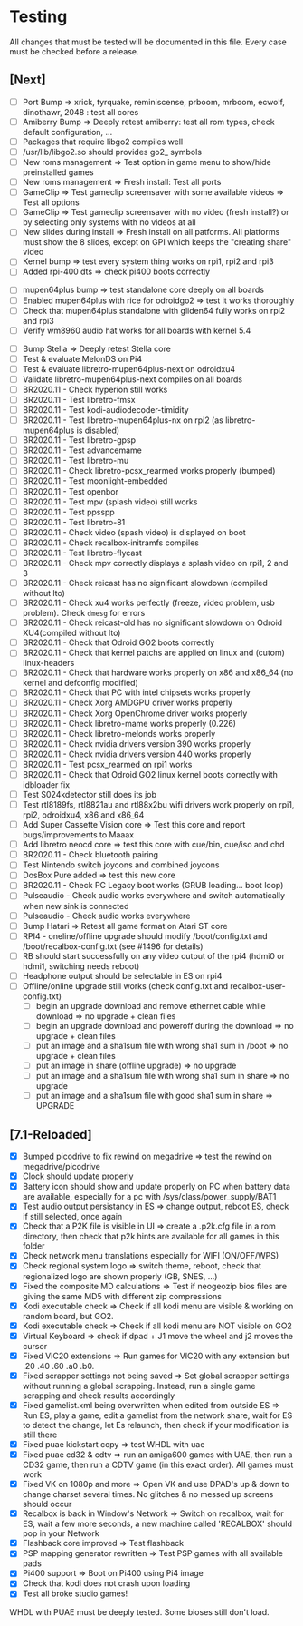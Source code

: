 # Testing
All changes that must be tested will be documented in this file.
Every case must be checked before a release.

## [Next]
- [ ] Port Bump => xrick, tyrquake, reminiscense, prboom, mrboom, ecwolf, dinothawr, 2048 : test all cores
- [ ] Amiberry Bump => Deeply retest amiberry: test all rom types, check default configuration, ...
- [ ] Packages that require libgo2 compiles well
- [ ] /usr/lib/libgo2.so should provides go2_ symbols
- [ ] New roms management => Test option in game menu to show/hide preinstalled games
- [ ] New roms management => Fresh install: Test all ports
- [ ] GameClip => Test gameclip screensaver with some available videos => Test all options
- [ ] GameClip => Test gameclip screensaver with no video (fresh install?) or by selecting only systems with no videos at all
- [ ] New slides during install => Fresh install on all patforms. All platforms must show the 8 slides, except on GPI which keeps the "creating share" video
- [ ] Kernel bump => test every system thing works on rpi1, rpi2 and rpi3
- [ ] Added rpi-400 dts => check pi400 boots correctly
+ [ ] mupen64plus bump => test standalone core deeply on all boards
+ [ ] Enabled mupen64plus with rice for odroidgo2 => test it works thoroughly
+ [ ] Check that mupen64plus standalone with gliden64 fully works on rpi2 and rpi3
+ [ ] Verify wm8960 audio hat works for all boards with kernel 5.4
- [ ] Bump Stella => Deeply retest Stella core
- [ ] Test & evaluate MelonDS on Pi4
- [ ] Test & evaluate libretro-mupen64plus-next on odroidxu4
- [ ] Validate libretro-mupen64plus-next compiles on all boards
- [ ] BR2020.11 - Check hyperion still works
- [ ] BR2020.11 - Test libretro-fmsx
- [ ] BR2020.11 - Test kodi-audiodecoder-timidity
- [ ] BR2020.11 - Test libretro-mupen64plus-nx on rpi2 (as libretro-mupen64plus is disabled)
- [ ] BR2020.11 - Test libretro-gpsp
- [ ] BR2020.11 - Test advancemame
- [ ] BR2020.11 - Test libretro-mu
- [ ] BR2020.11 - Check libretro-pcsx_rearmed works properly (bumped)
- [ ] BR2020.11 - Test moonlight-embedded
- [ ] BR2020.11 - Test openbor
- [ ] BR2020.11 - Test mpv (splash video) still works
- [ ] BR2020.11 - Test ppsspp
- [ ] BR2020.11 - Test libretro-81
- [ ] BR2020.11 - Check video (spash video) is displayed on boot
- [ ] BR2020.11 - Check recalbox-initramfs compiles
- [ ] BR2020.11 - Test libretro-flycast
- [ ] BR2020.11 - Check mpv correctly displays a splash video on rpi1, 2 and 3
- [ ] BR2020.11 - Check reicast has no significant slowdown (compiled without lto)
- [ ] BR2020.11 - Check xu4 works perfectly (freeze, video problem, usb problem). Check `dmesg` for errors
- [ ] BR2020.11 - Check reicast-old has no significant slowdown on Odroid XU4(compiled without lto)
- [ ] BR2020.11 - Check that Odroid GO2 boots correctly
- [ ] BR2020.11 - Check that kernel patchs are applied on linux and (cutom) linux-headers
- [ ] BR2020.11 - Check that hardware works properly on x86 and x86_64 (no kernel and defconfig modified)
- [ ] BR2020.11 - Check that PC with intel chipsets works properly
- [ ] BR2020.11 - Check Xorg AMDGPU driver works properly
- [ ] BR2020.11 - Check Xorg OpenChrome driver works properly
- [ ] BR2020.11 - Check libretro-mame works properly (0.226)
- [ ] BR2020.11 - Check libretro-melonds works properly
- [ ] BR2020.11 - Check nvidia drivers version 390 works properly
- [ ] BR2020.11 - Check nvidia drivers version 440 works properly
- [ ] BR2020.11 - Test pcsx_rearmed on rpi1 works
- [ ] BR2020.11 - Check that Odroid GO2 linux kernel boots correctly with idbloader fix
- [ ] Test S024kdetector still does its job
- [ ] Test rtl8189fs, rtl8821au and rtl88x2bu wifi drivers work properly on rpi1, rpi2, odroidxu4, x86 and x86_64
- [ ] Add Super Cassette Vision core => Test this core and report bugs/improvements to Maaax
- [ ] Add libretro neocd core => test this core with cue/bin, cue/iso and chd
- [ ] BR2020.11 - Check bluetooth pairing
- [ ] Test Nintendo switch joycons and combined joycons
- [ ] DosBox Pure added => test this new core
- [ ] BR2020.11 - Check PC Legacy boot works (GRUB loading... boot loop)
- [ ] Pulseaudio - Check audio works everywhere and switch automatically when new sink is connected
- [ ] Pulseaudio - Check audio works everywhere
- [ ] Bump Hatari => Retest all game format on Atari ST core
- [ ] RPI4 - oneline/offline upgrade should modify /boot/config.txt and /boot/recalbox-config.txt (see #1496 for details)
- [ ] RB should start successfully on any video output of the rpi4 (hdmi0 or hdmi1, switching needs reboot)
- [ ] Headphone output should be selectable in ES on rpi4
- [ ] Offline/online upgrade still works (check config.txt and recalbox-user-config.txt)
  - [ ] begin an upgrade download and remove ethernet cable while download => no upgrade + clean files
  - [ ] begin an upgrade download and poweroff during the download => no upgrade + clean files
  - [ ] put an image and a sha1sum file with wrong sha1 sum in /boot => no upgrade + clean files
  - [ ] put an image in share (offline upgrade) => no upgrade
  - [ ] put an image and a sha1sum file with wrong sha1 sum in share => no upgrade
  - [ ] put an image and a sha1sum file with good sha1 sum in share => UPGRADE

## [7.1-Reloaded]
- [X] Bumped picodrive to fix rewind on megadrive => test the rewind on megadrive/picodrive
- [X] Clock should update properly
- [X] Battery icon should show and update properly on PC when battery data are available, especially for a pc with /sys/class/power_supply/BAT1
- [X] Test audio output persistancy in ES => change output, reboot ES, check if still selected, once again
- [X] Check that a P2K file is visible in UI => create a .p2k.cfg file in a rom directory, then check that p2k hints are available for all games in this folder
- [X] Check network menu translations especially for WIFI (ON/OFF/WPS)
- [X] Check regional system logo => switch theme, reboot, check that regionalized logo are shown properly (GB, SNES, ...)
- [X] Fixed the composite MD calculations => Test if neogeozip bios files are giving the same MD5 with different zip compressions
- [X] Kodi executable check => Check if all kodi menu are visible & working on random board, but GO2.
- [X] Kodi executable check => Check if all kodi menu are NOT visible on GO2
- [X] Virtual Keyboard => check if dpad + J1 move the wheel and j2 moves the cursor
- [X] Fixed VIC20 extensions => Run games for VIC20 with any extension but .20 .40 .60 .a0 .b0.
- [X] Fixed scrapper settings not being saved => Set global scrapper settings without running a global scrapping. Instead, run a single game scrapping and check results accordingly
- [X] Fixed gamelist.xml being overwritten when edited from outside ES => Run ES, play a game, edit a gamelist from the network share, wait for ES to detect the change, let Es relaunch, then check if your modification is still there
- [X] Fixed puae kickstart copy => test WHDL with uae
- [X] Fixed puae cd32 & cdtv => run an amiga600 games with UAE, then run a CD32 game, then run a CDTV game (in this exact order). All games must work
- [X] Fixed VK on 1080p and more => Open VK and use DPAD's up & down to change charset several times. No glitches & no messed up screens should occur
- [X] Recalbox is back in Window's Network => Switch on recalbox, wait for ES, wait a few more seconds, a new machine called 'RECALBOX' should pop in your Network
- [X] Flashback core improved => Test flashback
- [X] PSP mapping generator rewritten => Test PSP games with all available pads
- [X] Pi400 support => Boot on Pi400 using Pi4 image
- [X] Check that kodi does not crash upon loading
- [X] Test all broke studio games!

WHDL with PUAE must be deeply tested. Some bioses still don't load.
